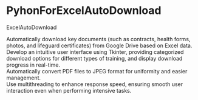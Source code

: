 # PyhonForExcelAutoDownload
ExcelAutoDownload

Automatically download key documents (such as contracts, health forms, photos, and lifeguard certificates) from Google Drive based on Excel data.  
Develop an intuitive user interface using Tkinter, providing categorized download options for different types of training, and display download progress in real-time.  
Automatically convert PDF files to JPEG format for uniformity and easier management.  
Use multithreading to enhance response speed, ensuring smooth user interaction even when performing intensive tasks.  
